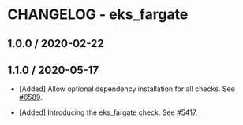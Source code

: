 # CHANGELOG - eks_fargate
## 1.0.0 / 2020-02-22
## 1.1.0 / 2020-05-17

* [Added] Allow optional dependency installation for all checks. See [#6589](https://github.com/DataDog/integrations-core/pull/6589).


* [Added] Introducing the eks_fargate check. See [#5417](https://github.com/DataDog/integrations-core/pull/5417).

